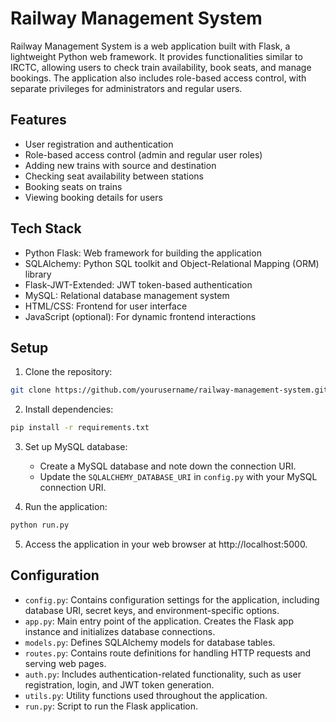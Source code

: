 # Railway Management System

Railway Management System is a web application built with Flask, a lightweight Python web framework. It provides functionalities similar to IRCTC, allowing users to check train availability, book seats, and manage bookings. The application also includes role-based access control, with separate privileges for administrators and regular users.

## Features

- User registration and authentication
- Role-based access control (admin and regular user roles)
- Adding new trains with source and destination
- Checking seat availability between stations
- Booking seats on trains
- Viewing booking details for users

## Tech Stack

- Python Flask: Web framework for building the application
- SQLAlchemy: Python SQL toolkit and Object-Relational Mapping (ORM) library
- Flask-JWT-Extended: JWT token-based authentication
- MySQL: Relational database management system
- HTML/CSS: Frontend for user interface
- JavaScript (optional): For dynamic frontend interactions

## Setup

1. Clone the repository:

```bash
git clone https://github.com/yourusername/railway-management-system.git
```

2. Install dependencies:

```bash
pip install -r requirements.txt
```

3. Set up MySQL database:
   - Create a MySQL database and note down the connection URI.
   - Update the `SQLALCHEMY_DATABASE_URI` in `config.py` with your MySQL connection URI.

4. Run the application:

```bash
python run.py
```

5. Access the application in your web browser at http://localhost:5000.

## Configuration

- `config.py`: Contains configuration settings for the application, including database URI, secret keys, and environment-specific options.
- `app.py`: Main entry point of the application. Creates the Flask app instance and initializes database connections.
- `models.py`: Defines SQLAlchemy models for database tables.
- `routes.py`: Contains route definitions for handling HTTP requests and serving web pages.
- `auth.py`: Includes authentication-related functionality, such as user registration, login, and JWT token generation.
- `utils.py`: Utility functions used throughout the application.
- `run.py`: Script to run the Flask application.
